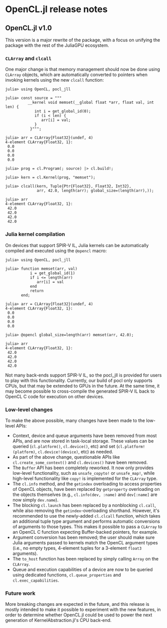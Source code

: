 # OpenCL.jl release notes


## OpenCL.jl v1.0

This version is a major rewrite of the package, with a focus on unifying the package with
the rest of the JuliaGPU ecosystem.

### `CLArray` and `clcall`

One major change is that memory management should now be done using `CLArray` objects, which
are automatically converted to pointers when invoking kernels using the new `clcall`
function:

```julia-repl
julia> using OpenCL, pocl_jll

julia> const source = """
          __kernel void memset(__global float *arr, float val, int len) {
             int i = get_global_id(0);
             if (i < len) {
                arr[i] = val;
             }
           }""";

julia> arr = CLArray{Float32}(undef, 4)
4-element CLArray{Float32, 1}:
 0.0
 0.0
 0.0
 0.0

julia> prog = cl.Program(; source) |> cl.build!;

julia> kern = cl.Kernel(prog, "memset");

julia> clcall(kern, Tuple{Ptr{Float32}, Float32, Int32},
              arr, 42.0, length(arr); global_size=(length(arr),));

julia> arr
4-element CLArray{Float32, 1}:
 42.0
 42.0
 42.0
 42.0
```

### Julia kernel compilation

On devices that support SPIR-V IL, Julia kernels can be automatically compiled and
executed using the `@opencl` macro:

```julia-repl
julia> using OpenCL, pocl_jll

julia> function memset(arr, val)
           i = get_global_id(1)
           if i <= length(arr)
              arr[i] = val
           end
           return
       end;

julia> arr = CLArray{Float32}(undef, 4)
4-element CLArray{Float32, 1}:
 0.0
 0.0
 0.0
 0.0

julia> @opencl global_size=length(arr) memset(arr, 42.0);

julia> arr
4-element CLArray{Float32, 1}:
 42.0
 42.0
 42.0
 42.0
```

Not many back-ends support SPIR-V IL, so the pocl_jll is provided for users to play with
this functionality. Currently, our build of pocl only supports CPUs, but that may be
extended to GPUs in the future. At the same time, it may become possible to cross-compile
the generated SPIR-V IL back to OpenCL C code for execution on other devices.

### Low-level changes

To make the above possible, many changes have been made to the low-level APIs:

- Context, device and queue arguments have been removed from most APIs, and are now stored
  in task-local storage. These values can be queried (`cl.platform()`, `cl.device()`, etc)
  and set (`cl.platform!(platform)`, `cl.device!(device)`, etc) as needed.
- As part of the above change, questionable APIs like `cl.create_some_context()` and
  `cl.devices()` have been removed.
- The `Buffer` API has been completely reworked. It now only provides low-level
  functionality, such as `unsafe_copyto!` or `unsafe_map!`, while high-level functionality
  like `copy!` is implemented for the `CLArray` type.
- The `cl.info` method, and the `getindex` overloading to access properties of OpenCL
  objects, have been replaced by `getproperty` overloading on the objects themselves
  (e.g., `cl.info(dev, :name)` and `dev[:name]` are now simply `dev.name`).
- The blocking `cl.launch` has been replaced by a nonblocking `cl.call`, while also removing
  the `getindex`-overloading shorthand. However, it's recommended to use the newly-added
  `cl.clcall` function, which takes an additional tuple type argument and performs automatic
  conversions of arguments to those types. This makes it possible to pass a `CLArray` to an
  OpenCL C function expecting Buffer-backed pointers, for example.
- Argument conversion has been removed; the user should make sure Julia arguments passed to
  kernels match the OpenCL argument types (i.e., no empty types, 4-element tuples for
  a 3-element `float3` arguments).
- The `to_host` function has been replaced by simply calling `Array` on the `CLArray`.
- Queue and execution capabilities of a device are now to be queried using dedicated
  functions, `cl.queue_properties` and `cl.exec_capabilities`.

### Future work

More breaking changes are expected in the future, and this release is mostly intended to
make it possible to experiment with the new features, in order to determine whether
OpenCL.jl could be used to power the next generation of KernelAbstraction.jl's CPU back-end.

